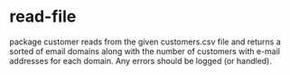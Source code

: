 # read-file
package customer reads from the given customers.csv file and returns a
sorted of email domains along with the number
of customers with e-mail addresses for each domain.  Any errors should be
logged (or handled). 